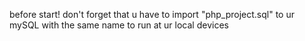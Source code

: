before start! don't forget that u have to import "php_project.sql" to ur mySQL with the same name to run at ur local devices
